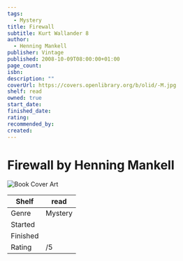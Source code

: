 ```yaml
---
tags:
  - Mystery
title: Firewall
subtitle: Kurt Wallander 8
author:
  - Henning Mankell
publisher: Vintage
published: 2008-10-09T08:00:00+01:00
page_count: 
isbn: 
description: ""
coverUrl: https://covers.openlibrary.org/b/olid/-M.jpg
shelf: read
owned: true
start_date: 
finished_date: 
rating: 
recommended_by: 
created: 
---
```


# Firewall by Henning Mankell

![Book Cover Art](https://covers.openlibrary.org/b/olid/-M.jpg)

| Shelf | read |
| --- | --- |
| Genre | Mystery |
| Started |  |
| Finished |  |
| Rating | /5 |

